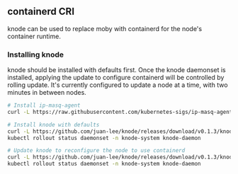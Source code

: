 ## containerd CRI

knode can be used to replace moby with containerd for the node's container runtime.


### Installing knode

knode should be installed with defaults first. Once the knode daemonset is installed, applying the
update to configure containerd will be controlled by rolling update. It's currently configured to
update a node at a time, with two minutes in between nodes.

``` bash
# Install ip-masq-agent
curl -L https://raw.githubusercontent.com/kubernetes-sigs/ip-masq-agent/master/ip-masq-agent.yaml | kubectl apply -f -

# Install knode with defaults
curl -L https://github.com/juan-lee/knode/releases/download/v0.1.3/knode-default.yaml | kubectl apply -f -
kubectl rollout status daemonset -n knode-system knode-daemon

# Update knode to reconfigure the node to use containerd
curl -L https://github.com/juan-lee/knode/releases/download/v0.1.3/knode-containerd.yaml | kubectl apply -f -
kubectl rollout status daemonset -n knode-system knode-daemon
```
